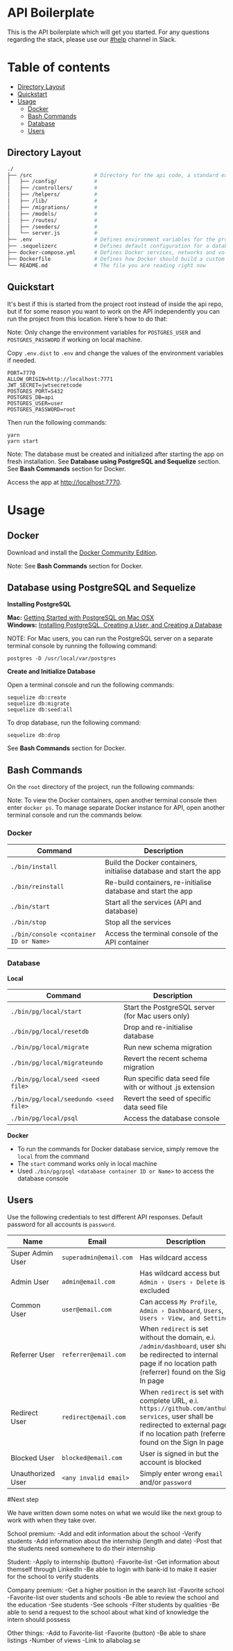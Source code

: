 # API Boilerplate
This is the API boilerplate which will get you started. For any questions regarding the stack, please use our [#help](https://chasacademy.slack.com/messages/C61J8A678/#help) channel in Slack.

Table of contents
=================

<!--ts-->
   * [Directory Layout](#directory-layout)
   * [Quickstart](#quickstart)
   * [Usage](#usage)
      * [Docker](#docker)
      * [Bash Commands](#bash-commands)
      * [Database](#database)
      * [Users](#users)
<!--te-->

## Directory Layout
```bash
./
├── /src                    # Directory for the api code, a standard express app using Postgres as database
│   ├── /config/            #
│   ├── /controllers/       #
│   ├── /helpers/           #
│   ├── /lib/               #
│   ├── /migrations/        #
│   ├── /models/            #
│   ├── /routes/            #
│   ├── /seeders/           #
│   └── server.js           #
├── .env                    # Defines environment variables for the project
├── .sequelizerc            # Defines default configuration for a database helper tool called Sequelize
├── docker-compose.yml      # Defines Docker services, networks and volumes, do not touch unless you know what you are doing
├── Dockerfile              # Defines how Docker should build a custom image for the application, do not touch unless you know what you are doing
└── README.md               # The file you are reading right now
```

## Quickstart
It's best if this is started from the project root instead of inside the api repo, but if for some reason you want to work on the API independently you can run the project from this location. Here's how to do that:

Note: Only change the environment variables for `POSTGRES_USER` and `POSTGRES_PASSWORD` if working on local machine.

Copy `.env.dist` to `.env` and change the values of the environment variables if needed.

```
PORT=7770
ALLOW_ORIGIN=http://localhost:7771
JWT_SECRET=jwtsecretcode
POSTGRES_PORT=5432
POSTGRES_DB=api
POSTGRES_USER=user
POSTGRES_PASSWORD=root
```

Then run the following commands:

```
yarn
yarn start
```

Note: The database must be created and initialized after starting the app on fresh installation.
See **Database using PostgreSQL and Sequelize** section. See **Bash Commands** section for Docker.

Access the app at <http://localhost:7770>.

# Usage

## Docker

Download and install the [Docker Community Edition](https://www.docker.com/community-edition).

Note: See **Bash Commands** section for Docker.

## Database using PostgreSQL and Sequelize

**Installing PostgreSQL**

**Mac:** [Getting Started with PostgreSQL on Mac OSX](https://www.codementor.io/engineerapart/getting-started-with-postgresql-on-mac-osx-are8jcopb)
<br>
**Windows:** [Installing PostgreSQL, Creating a User, and Creating a Database](https://confluence.atlassian.com/display/CONF30/Database+Setup+for+PostgreSQL+on+Windows)

NOTE: For Mac users, you can run the PostgreSQL server on a separate terminal console by running the following command:

```
postgres -D /usr/local/var/postgres
```

**Create and Initialize Database**

Open a terminal console and run the following commands:

```
sequelize db:create
sequelize db:migrate
sequelize db:seed:all
```

To drop database, run the following command:

```
sequelize db:drop
```

See **Bash Commands** section for Docker.

## Bash Commands

On the `root` directory of the project, run the following commands:

Note: To view the Docker containers, open another terminal console then enter `docker ps`.
To manage separate Docker instance for API, open another terminal console and run the commands below.

### Docker

| Command                                | Description                                                        |
|----------------------------------------|--------------------------------------------------------------------|
| `./bin/install`                        | Build the Docker containers, initialise database and start the app |
| `./bin/reinstall`                      | Re-build containers, re-initialise database and start the app      |
| `./bin/start`                          | Start all the services (API and database)                          |
| `./bin/stop`                           | Stop all the services                                              |
| `./bin/console <container ID or Name>` | Access the terminal console of the API container                   |

### Database

**Local**

| Command                               | Description                                                |
|---------------------------------------|------------------------------------------------------------|
| `./bin/pg/local/start`                | Start the PostgreSQL server (for Mac users only)           |
| `./bin/pg/local/resetdb`              | Drop and re-initialise database                            |
| `./bin/pg/local/migrate`              | Run new schema migration                                   |
| `./bin/pg/local/migrateundo`          | Revert the recent schema migration                         |
| `./bin/pg/local/seed <seed file>`     | Run specific data seed file with or without .js extension  |
| `./bin/pg/local/seedundo <seed file>` | Revert the seed of specific data seed file                 |
| `./bin/pg/local/psql`                 | Access the database console                                |

**Docker**

- To run the commands for Docker database service, simply remove the `local` from the command
- The `start` command works only in local machine
- Used `./bin/pg/psql <database container ID or Name>` to access the database console

## Users

Use the following credentials to test different API responses. Default password for all accounts is `password`.

| Name              | Email                  | Description |
|-------------------|------------------------|-------------|
| Super Admin User  | `superadmin@email.com` | Has wildcard access |
| Admin User        | `admin@email.com`      | Has wildcard access but `Admin › Users › Delete` is excluded |
| Common User       | `user@email.com`       | Can access `My Profile`, `Admin › Dashboard`, `Users`, `Users › View, and Settings` |
| Referrer User     | `referrer@email.com`   | When `redirect` is set without the domain, e.i. `/admin/dashboard`, user shall be redirected to internal page if no location path (referrer) found on the Sign In page |
| Redirect User     | `redirect@email.com`   | When `redirect` is set with complete URL, e.i. `https://github.com/anthub-services`, user shall be redirected to external page if no location path (referrer) found on the Sign In page |
| Blocked User      | `blocked@email.com`    | User is signed in but the account is blocked |
| Unauthorized User | `<any invalid email>`  | Simply enter wrong `email` and/or `password` |

#Next step

We have written down some notes on what we would like the next group to work with when they take over.

School premium: 
-Add and edit information about the school
-Verify students
-Add information about the internship (length and date)
-Post that the students need somewhere to do their internship

Student: 
-Apply to internship (button)
-Favorite-list
-Get information about themself through LinkedIn
-Be able to login with bank-id to make it easier for the school to verify students

Company premium:
-Get a higher position in the search list
-Favorite school
-Favorite-list over students and schools
-Be able to review the school and the education
-See students
-See schools
-Filter students by qualities
-Be able to send a request to the school about what kind of knowledge the intern should possess

Other things:
-Add to Favorite-list
-Favorite (button)
-Be able to share listings
-Number of views
-Link to allabolag.se

